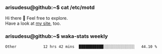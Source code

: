 ### arisudesu@github:~$ cat /etc/motd

Hi there 👋  Feel free to explore.  
Have a look at [my site](https://arisu.dev), too.

### arisudesu@github:~$ waka-stats weekly
<!--START_SECTION:waka-->

```text
Other            12 hrs 42 mins  ███████████░░░░░░░░░░░░░░   44.10 %
```

<!--END_SECTION:waka-->
